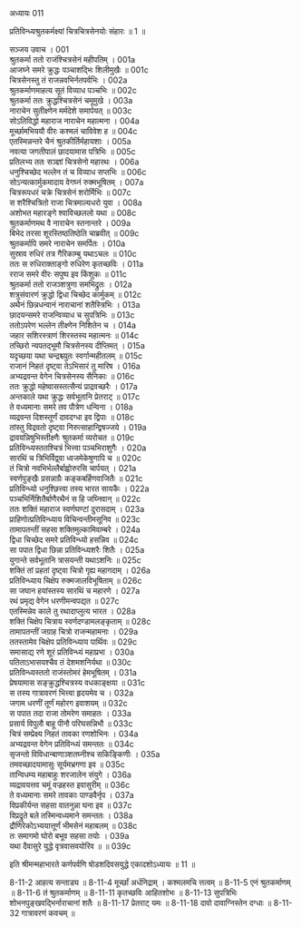 अध्यायः 011

प्रतिविन्ध्यश्रुतकर्मक्ष्यां चित्रचित्रसेनयोः संहारः ॥ 1 ॥

सञ्जय उवाच ।	001  
श्रुतकर्मा ततो राजंश्चित्रसेनं महीपतिम् ।	001a  
आजघ्ने समरे क्रुद्धः पञ्चाशद्भिः शिलीमुखैः ॥	001c  
चित्रसेनस्तु तं राजन्नवभिर्नतपर्वभिः ।	002a  
श्रुतकर्माणमाहत्य सूतं विव्याध पञ्चभिः ॥	002c  
श्रुतकर्मा ततः क्रुद्धश्चित्रसेनं चमूमुखे ।	003a  
नाराचेन सुतीक्ष्णेन मर्मदेशे समार्पयत् ॥	003c  
सोऽतिविद्धो महाराज नाराचेन महात्मना ।	004a  
मूर्च्छामभिययौ वीरः कश्मलं चाविवेश ह ॥	004c  
एतस्मिन्नन्तरे चैनं श्रुतकीर्तिर्महायशाः ।	005a  
नवत्या जगतीपालं छादयामास पत्रिभिः ॥	005c  
प्रतिलभ्य ततः सञ्ज्ञां चित्रसेनो महारथः ।	006a  
धनुश्चिच्छेद भल्लेन तं च विव्याध सप्तभिः ॥	006c  
सोऽन्यत्कार्मुकमादाय वेगघ्नं रुक्मभूषितम् ।	007a  
चित्ररूपधरं चक्रे चित्रसेनं शरोर्मिभिः ॥	007c  
स शरैश्चित्रितो राजा चित्रमाल्यधरो युवा ।	008a  
अशोभत महारङ्गे श्वाविच्छललो यथा ॥	008c  
श्रुतकर्माणमथ वै नाराचेन स्तनान्तरे ।	009a  
बिभेद तरसा शूरस्तिष्ठतिष्ठेति चाब्रवीत् ॥	009c  
श्रुतकर्मापि समरे नाराचेन समर्पितः ।	010a  
सुस्राव रुधिरं तत्र गैरिकाम्बु यथाऽचलः ॥	010c  
ततः स रुधिराक्ताङ्गो रुधिरेण कृतच्छविः ।	011a  
रराज समरे वीरः सपुष्प इव किंशुकः ॥	011c  
श्रुतकर्मा ततो राजञ्शत्रुणा समभिद्रुतः ।	012a  
शत्रुसंवारणं क्रुद्धो द्विधा चिच्छेद कार्मुकम् ॥	012c  
अथैनं छिन्नधन्वानं नाराचानां शतैस्त्रिभिः ।	013a  
छादयन्समरे राजन्विव्याध च सुपत्रिभिः ॥	013c  
ततोऽपरेण भल्लेन तीक्ष्णेन निशितेन च ।	014a  
जहार सशिरस्त्राणं शिरस्तस्य महात्मनः ॥	014c  
तच्छिरो न्यपतद्भूमौ चित्रसेनस्य दीप्तिमत् ।	015a  
यदृच्छया यथा चन्द्रश्च्युतः स्वर्गान्महीतलम् ॥	015c  
राजानं निहतं दृष्ट्वा तेऽभिसारं तु मारिष ।	016a  
अभ्यद्रवन्त वेगेन चित्रसेनस्य सैनिकाः ॥	016c  
ततः क्रुद्धो महेष्वासस्तत्सैन्यं प्राद्रवच्छरैः ।	017a  
अन्तकाले यथा क्रुद्धः सर्वभूतानि प्रेतराट् ॥	017c  
ते वध्यमानाः समरे तव पौत्रेण धन्विना ।	018a  
व्यद्रवन्त दिशस्तूर्णं दावदग्धा इव द्विपाः ॥	018c  
तांस्तु विद्रवतो दृष्ट्वा निरुत्साहान्द्विषज्जये ।	019a  
द्रावयन्निषुभिस्तीक्ष्णैः श्रुतकर्मा व्यरोचत ॥	019c  
प्रतिविन्ध्यस्ततश्चित्रं भित्त्वा पञ्चभिराशुगैः ।	020a  
सारथिं च त्रिभिर्विद्व्वा ध्वजमेकेषुणापि च ॥	020c  
तं चित्रो नवभिर्भल्लैर्बाह्वोरुरसि चार्पयत् ।	021a  
स्वर्णपुङ्खैः प्रसन्नाग्रैः कङ्कबर्हिणवाजितैः ॥	021c  
प्रतिविन्ध्यो धनुश्छित्त्वा तस्य भारत सायकैः ।	022a  
पञ्चभिर्निशितैर्बाणैरथैनं स हि जघ्निवान् ॥	022c  
ततः शक्तिं महाराज स्वर्णघण्टां दुरासदाम् ।	023a  
प्राहिणोत्प्रतिविन्ध्याय विचिन्वन्तीमसूनिव ॥	023c  
तामापतन्तीं सहसा शक्तिमुल्कामिवाम्बरे ।	024a  
द्विधा चिच्छेद समरे प्रतिविन्ध्यो हसन्निव ॥	024c  
सा पपात द्विधा छिन्ना प्रतिविन्ध्यशरैः शितैः ।	025a  
युगान्ते सर्वभूतानि त्रासयन्ती यथाऽशनिः ॥	025c  
शक्तिं तां प्रहतां दृष्ट्वा चित्रो गृह्य महागदाम् ।	026a  
प्रतिविन्ध्याय चिक्षेप रुक्मजालविभूषिताम् ॥	026c  
सा जघान हयांस्तस्य सारथिं च महारणे ।	027a  
रथं प्रमृद्य वेगेन धरणीमन्वपद्यत ॥	027c  
एतस्मिन्नेव काले तु रथादाप्लुत्य भारत ।	028a  
शक्तिं चिक्षेप चित्राय स्वर्णदण्डामलङ्कृताम् ॥	028c  
तामापतन्तीं जग्राह चित्रो राजन्महामनाः ।	029a  
ततस्तामेव चिक्षेप प्रतिविन्ध्याय पार्थिवः ॥	029c  
समासाद्य रणे शूरं प्रतिविन्ध्यं महाप्रभा ।	030a  
पतिताऽभासयश्चैव तं देशमशनिर्यथा ॥	030c  
प्रतिविन्ध्यस्ततो राजंस्तोमरं हेमभूषितम् ।	031a  
प्रेषयामास सङ्क्रुद्धश्चित्रस्य वधकाङ्क्षया ॥	031c  
स तस्य गात्रावरणं भित्त्वा हृदयमेव च ।	032a  
जगाम धरणीं तूर्णं महोरग इवाशयम् ॥	032c  
स पपात तदा राजा तोमरेण समाहतः ।	033a  
प्रसार्य विपुलौ बाहू पीनौ परिघसन्निभौ ॥	033c  
चित्रं सम्प्रेक्ष्य निहतं तावका रणशोभिनः ।	034a  
अभ्यद्रवन्त वेगेन प्रतिविन्ध्यं समन्ततः ॥	034c  
सृजन्तो विविधान्बाणाञ्शतघ्नीश्च सकिङ्किणीः ।	035a  
तमवच्छादयामासुः सूर्यमभ्रगणा इव ॥	035c  
तान्विधम्य महाबाहुः शरजालेन संयुगे ।	036a  
व्यद्रावयत्तव चमूं वज्रहस्त इवासुरीम् ॥	036c  
ते वध्यमानाः समरे तावकाः पाण्डवैर्नृप ।	037a  
विप्रकीर्यन्त सहसा वातनुन्ना घना इव ॥	037c  
विप्रद्रुते बले तस्मिन्वध्यमाने समन्ततः ।	038a  
द्रौणिरेकोऽभ्ययात्तूर्णं भीमसेनं महाबलम् ॥	038c  
तः समागमो घोरो बभूव सहसा तयोः ।	039a  
यथा दैवासुरे युद्धे वृत्रवासवयोरिव ॥ ॥	039c  

इति श्रीमन्महाभारते कर्णपर्वणि षोडशदिवसयुद्धे एकादशोऽध्यायः ॥ 11 ॥

8-11-2 आहत्य सन्ताड्य ॥ 8-11-4 मूर्च्छां अर्धनिद्राम् । कश्मलमचि त्तत्वम् ॥ 8-11-5 एनं श्रुतकर्माणम् ॥ 8-11-6 तं श्रुतकर्माणम् ॥ 8-11-11 कृतच्छविः आहितशोभः ॥ 8-11-13 सुपत्रिभिः शोभनपुङ्खवद्भिर्नाराचानां शतैः ॥ 8-11-17 प्रेतराट् यमः ॥ 8-11-18 दावो दावाग्निस्तेन दग्धाः ॥ 8-11-32 गात्रावरणं कवचम् ॥

